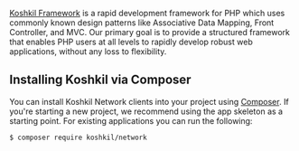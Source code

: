 [Koshkil Framework](https://koshkil.danielmarjos.com) is a rapid development framework for PHP which
uses commonly known design patterns like Associative Data
Mapping, Front Controller, and MVC.  Our primary goal is to provide a structured
framework that enables PHP users at all levels to rapidly develop robust web
applications, without any loss to flexibility.

## Installing Koshkil via Composer

You can install Koshkil Network clients into your project using
[Composer](https://getcomposer.org).  If you're starting a new project, we
recommend using the app skeleton as a starting point. 
For existing applications you can run the following:

``` bash
$ composer require koshkil/network
```
